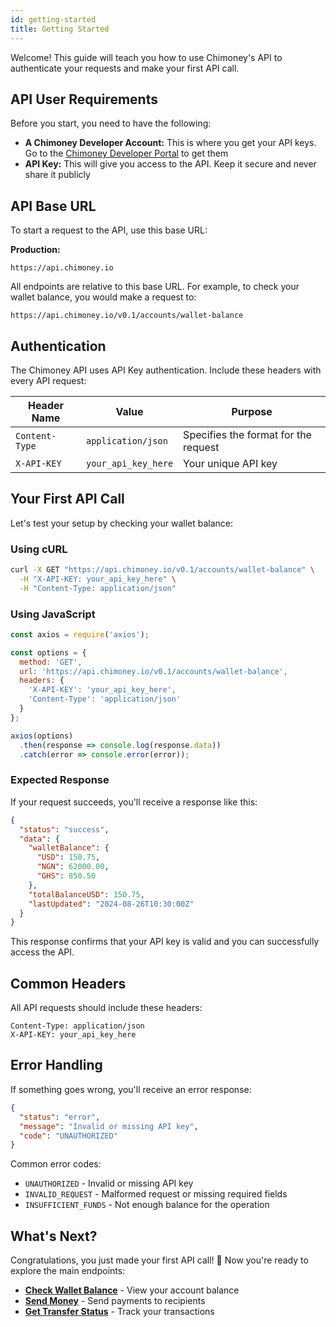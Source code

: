 ```yaml
---
id: getting-started
title: Getting Started
---
```


Welcome! This guide will teach you how to use Chimoney's API to authenticate your requests and make your first API call.

## API User Requirements

Before you start, you need to have the following:

- **A Chimoney Developer Account:** This is where you get your API keys. Go to the [Chimoney Developer Portal](https://chimoney.io/) to get them
- **API Key:** This will give you access to the API. Keep it secure and never share it publicly

## API Base URL

To start a request to the API, use this base URL:

**Production:**

```apidoc
https://api.chimoney.io
```

All endpoints are relative to this base URL. For example, to check your wallet balance, you would make a request to:

```apidoc
https://api.chimoney.io/v0.1/accounts/wallet-balance
```

## Authentication

The Chimoney API uses API Key authentication. Include these headers with every API request:

| Header Name    | Value               | Purpose                              |
|----------------|---------------------|--------------------------------------|
| `Content-Type` | `application/json`  | Specifies the format for the request |
| `X-API-KEY`    | `your_api_key_here` | Your unique API key                  |

## Your First API Call

Let's test your setup by checking your wallet balance:

### Using cURL

```bash
curl -X GET "https://api.chimoney.io/v0.1/accounts/wallet-balance" \
  -H "X-API-KEY: your_api_key_here" \
  -H "Content-Type: application/json"
```

### Using JavaScript

```javascript
const axios = require('axios');

const options = {
  method: 'GET',
  url: 'https://api.chimoney.io/v0.1/accounts/wallet-balance',
  headers: {
    'X-API-KEY': 'your_api_key_here',
    'Content-Type': 'application/json'
  }
};

axios(options)
  .then(response => console.log(response.data))
  .catch(error => console.error(error));
```

### Expected Response

If your request succeeds, you'll receive a response like this:

```json
{
  "status": "success",
  "data": {
    "walletBalance": {
      "USD": 150.75,
      "NGN": 62000.00,
      "GHS": 850.50
    },
    "totalBalanceUSD": 150.75,
    "lastUpdated": "2024-08-26T10:30:00Z"
  }
}
```

This response confirms that your API key is valid and you can successfully access the API.

## Common Headers

All API requests should include these headers:

```apidoc
Content-Type: application/json
X-API-KEY: your_api_key_here
```

## Error Handling

If something goes wrong, you'll receive an error response:

```json
{
  "status": "error",
  "message": "Invalid or missing API key",
  "code": "UNAUTHORIZED"
}
```

Common error codes:

- `UNAUTHORIZED` - Invalid or missing API key
- `INVALID_REQUEST` - Malformed request or missing required fields
- `INSUFFICIENT_FUNDS` - Not enough balance for the operation

## What's Next?

Congratulations, you just made your first API call! 🥳 Now you're ready to explore the main endpoints:

- **[Check Wallet Balance](./reference/chimoney/check-wallet-balance)** - View your account balance
- **[Send Money](./reference/chimoney/send-money)** - Send payments to recipients
- **[Get Transfer Status](./reference/chimoney/get-transfer-status)** - Track your transactions
